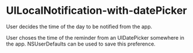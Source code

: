 # UILocalNotification-with-datePicker

User decides the time of the day to be notified from the app.

User choses the time of the reminder from an UIDatePicker somewhere in the app. NSUserDefaults can be used to save this preference.
